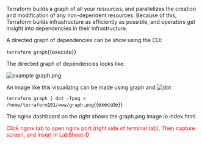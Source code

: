 
Terraform builds a graph of all your resources, and parallelizes the creation and modification of any non-dependent resources. Because of this, Terraform builds infrastructure as efficiently as possible, and operators get insight into dependencies in their infrastructure.

A directed graph of dependencies can be show using the CLI:

`terraform graph`{{execute}}

The directed graph of dependencies looks like:

![example graph.png](/saranonuan/scenarios/tf101/assets/graph.png)

An image like this visualizing can be made using graph and ![dot](https://en.wikipedia.org/wiki/DOT_(graph_description_language))

`terraform graph | dot -Tpng > /home/terraform101/www/graph.png`{{execute}}

The nginx dashboard on the right shows the graph.png image in index.html 

<span style="color:red">Click nginx tab to open nginx port (right side of terminal tab), Then capture screen, and insert in LabSheet-D</span>
